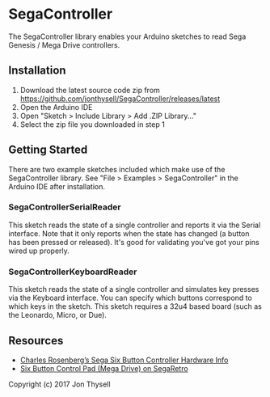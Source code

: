 # SegaController #

The SegaController library enables your Arduino sketches to read Sega Genesis / Mega Drive controllers.

## Installation ##

1. Download the latest source code zip from https://github.com/jonthysell/SegaController/releases/latest
2. Open the Arduino IDE
3. Open "Sketch > Include Library > Add .ZIP Library..."
4. Select the zip file you downloaded in step 1

## Getting Started ##

There are two example sketches included which make use of the SegaController library. See "File > Examples > SegaController" in the Arduino IDE after installation.

### SegaControllerSerialReader ###

This sketch reads the state of a single controller and reports it via the Serial interface. Note that it only reports when the state has changed (a button has been pressed or released). It's good for validating you've got your pins wired up properly.

### SegaControllerKeyboardReader ###

This sketch reads the state of a single controller and simulates key presses via the Keyboard interface. You can specify which buttons correspond to which keys in the sketch. This sketch requires a 32u4 based board (such as the Leonardo, Micro, or Due).

## Resources ##

* [Charles Rosenberg’s Sega Six Button Controller Hardware Info](http://www.cs.cmu.edu/~chuck/infopg/segasix.txt)
* [Six Button Control Pad (Mega Drive) on SegaRetro](http://www.segaretro.org/Six_Button_Control_Pad_(Mega_Drive))

Copyright (c) 2017 Jon Thysell
